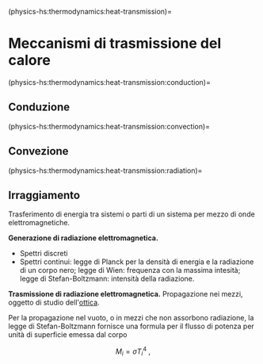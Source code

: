 (physics-hs:thermodynamics:heat-transmission)=
# Meccanismi di trasmissione del calore

(physics-hs:thermodynamics:heat-transmission:conduction)=
## Conduzione

(physics-hs:thermodynamics:heat-transmission:convection)=
## Convezione

(physics-hs:thermodynamics:heat-transmission:radiation)=
## Irraggiamento

Trasferimento di energia tra sistemi o parti di un sistema per mezzo di onde elettromagnetiche.

**Generazione di radiazione elettromagnetica.**
- Spettri discreti
- Spettri continui: legge di Planck per la densità di energia e la radiazione di un corpo nero; legge di Wien: frequenza con la massima intesità; legge di Stefan-Boltzmann: intensità della radiazione.

**Trasmissione di radiazione elettromagnetica.**
Propagazione nei mezzi, oggetto di studio dell'[ottica]().

Per la propagazione nel vuoto, o in mezzi che non assorbono radiazione, la legge di Stefan-Boltzmann fornisce una formula per il flusso di potenza per unità di superficie emessa dal corpo

$$M_i = \sigma T_i^4 \ ,$$



